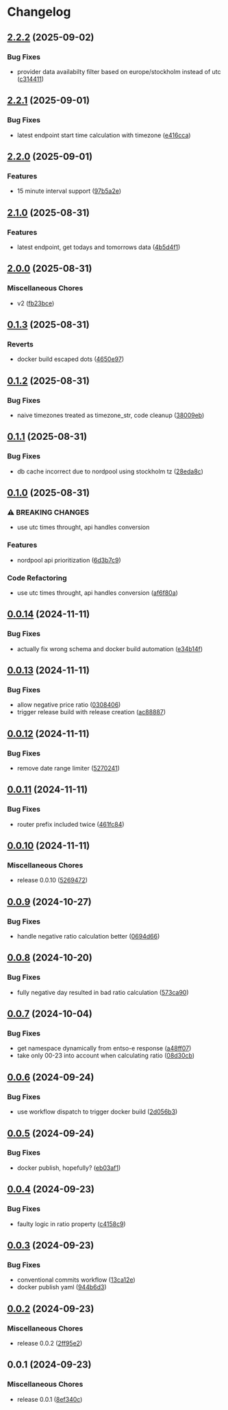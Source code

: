 # Changelog

## [2.2.2](https://github.com/kasperiio/api/compare/v2.2.1...v2.2.2) (2025-09-02)


### Bug Fixes

* provider data availabilty filter based on europe/stockholm instead of utc ([c314411](https://github.com/kasperiio/api/commit/c3144110860b56988c307e4a798ab120b47feb5c))

## [2.2.1](https://github.com/kasperiio/api/compare/v2.2.0...v2.2.1) (2025-09-01)


### Bug Fixes

* latest endpoint start time calculation with timezone ([e416cca](https://github.com/kasperiio/api/commit/e416cca02000fd82f38e777f22e193d4ea61650a))

## [2.2.0](https://github.com/kasperiio/api/compare/v2.1.0...v2.2.0) (2025-09-01)


### Features

* 15 minute interval support ([97b5a2e](https://github.com/kasperiio/api/commit/97b5a2ed222f60f10928eb5cf9990087b8f70f5e))

## [2.1.0](https://github.com/kasperiio/api/compare/v2.0.0...v2.1.0) (2025-08-31)


### Features

* latest endpoint, get todays and tomorrows data ([4b5d4f1](https://github.com/kasperiio/api/commit/4b5d4f1e14769bef3fd5c83737bd23a08e9a5f20))

## [2.0.0](https://github.com/kasperiio/api/compare/v0.1.3...v2.0.0) (2025-08-31)


### Miscellaneous Chores

* v2 ([fb23bce](https://github.com/kasperiio/api/commit/fb23bced23323ee175ab143ef3fc94d8a9727792))

## [0.1.3](https://github.com/kasperiio/api/compare/v0.1.2...v0.1.3) (2025-08-31)


### Reverts

* docker build escaped dots ([4650e97](https://github.com/kasperiio/api/commit/4650e9748cf9497c6a68996ec0a77cb814e60288))

## [0.1.2](https://github.com/kasperiio/api/compare/v0.1.1...v0.1.2) (2025-08-31)


### Bug Fixes

* naive timezones treated as timezone_str, code cleanup ([38009eb](https://github.com/kasperiio/api/commit/38009ebc049fc9a1b92ace9726781a841c6ae88f))

## [0.1.1](https://github.com/kasperiio/api/compare/v0.1.0...v0.1.1) (2025-08-31)


### Bug Fixes

* db cache incorrect due to nordpool using stockholm tz ([28eda8c](https://github.com/kasperiio/api/commit/28eda8cd1c00eca95ad98ce963c9b3bfe02bd01e))

## [0.1.0](https://github.com/kasperiio/api/compare/v0.0.14...v0.1.0) (2025-08-31)


### ⚠ BREAKING CHANGES

* use utc times throught, api handles conversion

### Features

* nordpool api prioritization ([6d3b7c9](https://github.com/kasperiio/api/commit/6d3b7c9b8a507e988ec10492131814a76b634867))


### Code Refactoring

* use utc times throught, api handles conversion ([af6f80a](https://github.com/kasperiio/api/commit/af6f80a870c9b0f5c7b5611697202ea9736360ac))

## [0.0.14](https://github.com/kasperiio/api/compare/v0.0.13...v0.0.14) (2024-11-11)


### Bug Fixes

* actually fix wrong schema and docker build automation ([e34b14f](https://github.com/kasperiio/api/commit/e34b14f933587aa4842f41fe00a3e7512e9b57c2))

## [0.0.13](https://github.com/kasperiio/api/compare/v0.0.12...v0.0.13) (2024-11-11)


### Bug Fixes

* allow negative price ratio ([0308406](https://github.com/kasperiio/api/commit/030840619e142c13226335623dd7a793551845c6))
* trigger release build with release creation ([ac88887](https://github.com/kasperiio/api/commit/ac88887237c84c9c85939a91936217df5f53ec37))

## [0.0.12](https://github.com/kasperiio/api/compare/v0.0.11...v0.0.12) (2024-11-11)


### Bug Fixes

* remove date range limiter ([5270241](https://github.com/kasperiio/api/commit/52702416ddd04f7c82403506e45c48ce89ba0a41))

## [0.0.11](https://github.com/kasperiio/api/compare/v0.0.10...v0.0.11) (2024-11-11)


### Bug Fixes

* router prefix included twice ([461fc84](https://github.com/kasperiio/api/commit/461fc8406a60cda8135e01c28aceaf8784383712))

## [0.0.10](https://github.com/kasperiio/api/compare/v0.0.9...v0.0.10) (2024-11-11)


### Miscellaneous Chores

* release 0.0.10 ([5269472](https://github.com/kasperiio/api/commit/526947266bfd7f28948b2746691dd07051e91d55))

## [0.0.9](https://github.com/kasperiio/api/compare/v0.0.8...v0.0.9) (2024-10-27)


### Bug Fixes

* handle negative ratio calculation better ([0694d66](https://github.com/kasperiio/api/commit/0694d6673e6f96094e56f49b50efd3de409573a6))

## [0.0.8](https://github.com/kasperiio/api/compare/v0.0.7...v0.0.8) (2024-10-20)


### Bug Fixes

* fully negative day resulted in bad ratio calculation ([573ca90](https://github.com/kasperiio/api/commit/573ca903249187cc0e03973eb39360c189d15cad))

## [0.0.7](https://github.com/kasperiio/api/compare/v0.0.6...v0.0.7) (2024-10-04)


### Bug Fixes

* get namespace dynamically from entso-e response ([a48ff07](https://github.com/kasperiio/api/commit/a48ff079599476e9db41b00236cfc12152cf0bf5))
* take only 00-23 into account when calculating ratio ([08d30cb](https://github.com/kasperiio/api/commit/08d30cbe5c7f57420b3fec2aeeec266e4a511c20))

## [0.0.6](https://github.com/kasperiio/api/compare/v0.0.5...v0.0.6) (2024-09-24)


### Bug Fixes

* use workflow dispatch to trigger docker build ([2d056b3](https://github.com/kasperiio/api/commit/2d056b393b710cce5682968169d32eddbcd8517c))

## [0.0.5](https://github.com/kasperiio/api/compare/v0.0.4...v0.0.5) (2024-09-24)


### Bug Fixes

* docker publish, hopefully? ([eb03af1](https://github.com/kasperiio/api/commit/eb03af1e16315c1354f6fcb39d70ee6aa85800c4))

## [0.0.4](https://github.com/kasperiio/api/compare/v0.0.3...v0.0.4) (2024-09-23)


### Bug Fixes

* faulty logic in ratio property ([c4158c9](https://github.com/kasperiio/api/commit/c4158c90461c6044fe4ec958b8d165fe77e49f54))

## [0.0.3](https://github.com/kasperiio/api/compare/v0.0.2...v0.0.3) (2024-09-23)


### Bug Fixes

* conventional commits workflow ([13ca12e](https://github.com/kasperiio/api/commit/13ca12e37b6b2e9c5d6c845c33546df6694d0758))
* docker publish yaml ([944b6d3](https://github.com/kasperiio/api/commit/944b6d30f2abd465cbd083e87a54c84135494763))

## [0.0.2](https://github.com/kasperiio/api/compare/v0.0.1...v0.0.2) (2024-09-23)


### Miscellaneous Chores

* release 0.0.2 ([2ff95e2](https://github.com/kasperiio/api/commit/2ff95e2d3f62750a93cd2a3d896857eebc60a3a6))

## 0.0.1 (2024-09-23)


### Miscellaneous Chores

* release 0.0.1 ([8ef340c](https://github.com/kasperiio/api/commit/8ef340ceeda11eaccaa5258be957f5c39db6667b))
